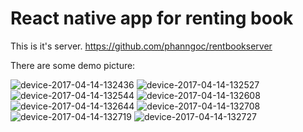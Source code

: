 # React native app for renting book
This is it's server.
https://github.com/phanngoc/rentbookserver

There are some demo picture:

![device-2017-04-14-132436](https://cloud.githubusercontent.com/assets/3756788/25035219/6cddefbe-2116-11e7-8b13-87745ed00610.png)
![device-2017-04-14-132527](https://cloud.githubusercontent.com/assets/3756788/25035220/6d09583e-2116-11e7-9579-83490db62753.png)
![device-2017-04-14-132544](https://cloud.githubusercontent.com/assets/3756788/25035221/6d2abcae-2116-11e7-9107-52f181e5127a.png)
![device-2017-04-14-132608](https://cloud.githubusercontent.com/assets/3756788/25035222/6d2e7614-2116-11e7-96f6-9418e09721e2.png)
![device-2017-04-14-132644](https://cloud.githubusercontent.com/assets/3756788/25035225/6d318336-2116-11e7-9181-955bc76cb6b4.png)
![device-2017-04-14-132708](https://cloud.githubusercontent.com/assets/3756788/25035223/6d3112ca-2116-11e7-86d4-3e8024349af8.png)
![device-2017-04-14-132719](https://cloud.githubusercontent.com/assets/3756788/25035224/6d31334a-2116-11e7-9851-52d917114235.png)
![device-2017-04-14-132727](https://cloud.githubusercontent.com/assets/3756788/25035226/6d3d77ea-2116-11e7-91e6-fd676ac40777.png)







